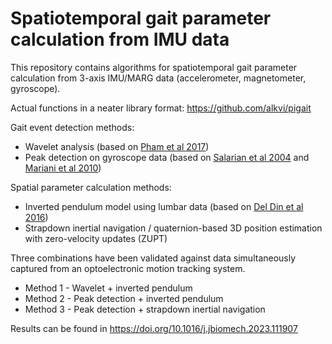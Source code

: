 # Spatiotemporal gait parameter calculation from IMU data

This repository contains algorithms for spatiotemporal gait parameter calculation from 3-axis IMU/MARG data (accelerometer, magnetometer, gyroscope).

Actual functions in a neater library format: https://github.com/alkvi/pigait

Gait event detection methods:
- Wavelet analysis (based on [Pham et al 2017](https://doi.org/10.3389%2Ffneur.2017.00457))
- Peak detection on gyroscope data (based on [Salarian et al 2004](https://doi.org/10.1109/tbme.2004.827933) and [Mariani et al 2010](https://doi.org/10.1016/j.jbiomech.2010.07.003))

Spatial parameter calculation methods:
- Inverted pendulum model using lumbar data (based on [Del Din et al 2016](https://doi.org/10.1109/jbhi.2015.2419317))
- Strapdown inertial navigation / quaternion-based 3D position estimation with zero-velocity updates (ZUPT)

Three combinations have been validated against data simultaneously captured from an optoelectronic motion tracking system.
- Method 1 - Wavelet + inverted pendulum
- Method 2 - Peak detection + inverted pendulum
- Method 3 - Peak detection + strapdown inertial navigation

Results can be found in https://doi.org/10.1016/j.jbiomech.2023.111907 